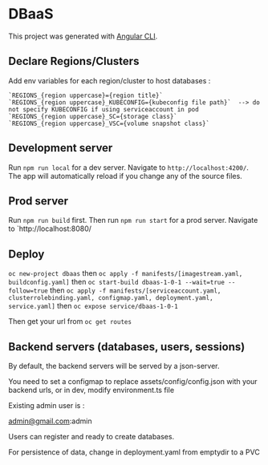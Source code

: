 # DBaaS

This project was generated with [Angular CLI](https://github.com/angular/angular-cli).

## Declare Regions/Clusters

Add env variables for each region/cluster to host databases : 

    `REGIONS_{region uppercase}={region title}`
    `REGIONS_{region uppercase}_KUBECONFIG={kubeconfig file path}`  --> do not specify KUBECONFIG if using serviceaccount in pod
    `REGIONS_{region uppercase}_SC={storage class}`
    `REGIONS_{region uppercase}_VSC={volume snapshot class}`

## Development server

Run `npm run local` for a dev server. Navigate to `http://localhost:4200/`. The app will automatically reload if you change any of the source files.

## Prod server

Run `npm run build` first.
Then run `npm run start` for a prod server. Navigate to `http://localhost:8080/

## Deploy

`oc new-project dbaas`
then
`oc apply -f manifests/[imagestream.yaml, buildconfig.yaml]`
then
`oc start-build dbaas-1-0-1 --wait=true --follow=true`
then
`oc apply -f manifests/[serviceaccount.yaml, clusterrolebinding.yaml, configmap.yaml, deployment.yaml, service.yaml]`
then
`oc expose service/dbaas-1-0-1`

Then get your url from `oc get routes`

## Backend servers (databases, users, sessions)

By default, the backend servers will be served by a json-server.

You need to set a configmap to replace assets/config/config.json with your backend urls, or in dev, modify environment.ts file

Existing admin user is : 

admin@gmail.com:admin

Users can register and ready to create databases.

For persistence of data, change in deployment.yaml from emptydir to a PVC
